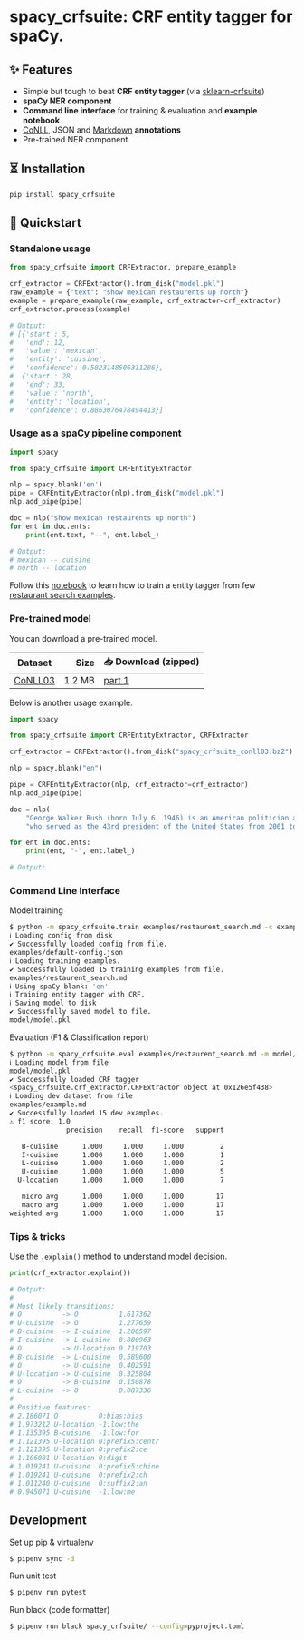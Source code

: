 # spacy_crfsuite: CRF entity tagger for spaCy.

## ✨ Features

- Simple but tough to beat **CRF entity tagger** (via [sklearn-crfsuite](https://github.com/TeamHG-Memex/sklearn-crfsuite))
- **spaCy NER component**
- **Command line interface** for training & evaluation and **example notebook**
- [CoNLL](https://www.aclweb.org/anthology/W03-0419/), JSON and [Markdown](https://rasa.com/docs/rasa/nlu/training-data-format/#id5) **annotations**
- Pre-trained NER component 

## ⏳ Installation

```bash
pip install spacy_crfsuite
```

## 🚀 Quickstart

### Standalone usage

```python
from spacy_crfsuite import CRFExtractor, prepare_example

crf_extractor = CRFExtractor().from_disk("model.pkl")
raw_example = {"text": "show mexican restaurents up north"}
example = prepare_example(raw_example, crf_extractor=crf_extractor)
crf_extractor.process(example)

# Output:
# [{'start': 5,
#   'end': 12,
#   'value': 'mexican',
#   'entity': 'cuisine',
#   'confidence': 0.5823148506311286},
#  {'start': 28,
#   'end': 33,
#   'value': 'north',
#   'entity': 'location',
#   'confidence': 0.8863076478494413}]
```

### Usage as a spaCy pipeline component

```python
import spacy

from spacy_crfsuite import CRFEntityExtractor

nlp = spacy.blank('en')
pipe = CRFEntityExtractor(nlp).from_disk("model.pkl")
nlp.add_pipe(pipe)

doc = nlp("show mexican restaurents up north")
for ent in doc.ents:
    print(ent.text, "--", ent.label_)

# Output:
# mexican -- cuisine
# north -- location
```

Follow this [notebook](https://github.com/talmago/spacy_crfsuite/blob/master/examples/01%20-%20Custom%20Component.ipynb) 
to learn how to train a entity tagger from few [restaurant search examples](https://github.com/talmago/spacy_crfsuite/blob/master/examples/restaurent_search.md).

### Pre-trained model

You can download a pre-trained model.

| Dataset              |   Size   | 📥 Download (zipped)                                                                                                                                                                                                                                                                                                      |
| -------------------- | -----:   | ------------------------------------------------------------------------------------------------------------------------------------------------------------------------------------------------------------------------------------------------------------------------------------------------------------------------- |
| [CoNLL03](https://github.com/talmago/spacy_crfsuite/blob/master/examples/02%20-%20CoNLL%202003.ipynb)            |   1.2 MB | [part 1](https://github.com/talmago/spacy_crfsuite/releases/download/v1.1.0/spacy_crfsuite_conll03.bz2) |

Below is another usage example.

```python
import spacy

from spacy_crfsuite import CRFEntityExtractor, CRFExtractor

crf_extractor = CRFExtractor().from_disk("spacy_crfsuite_conll03.bz2")

nlp = spacy.blank("en")

pipe = CRFEntityExtractor(nlp, crf_extractor=crf_extractor)
nlp.add_pipe(pipe)

doc = nlp(
    "George Walker Bush (born July 6, 1946) is an American politician and businessman "
    "who served as the 43rd president of the United States from 2001 to 2009.")

for ent in doc.ents:
    print(ent, "-", ent.label_)

# Output:

```

### Command Line Interface

Model training

```sh
$ python -m spacy_crfsuite.train examples/restaurent_search.md -c examples/default-config.json -o model/
ℹ Loading config from disk
✔ Successfully loaded config from file.
examples/default-config.json
ℹ Loading training examples.
✔ Successfully loaded 15 training examples from file.
examples/restaurent_search.md
ℹ Using spaCy blank: 'en'
ℹ Training entity tagger with CRF.
ℹ Saving model to disk
✔ Successfully saved model to file.
model/model.pkl
```

Evaluation (F1 & Classification report)

```sh
$ python -m spacy_crfsuite.eval examples/restaurent_search.md -m model/model.pkl
ℹ Loading model from file
model/model.pkl
✔ Successfully loaded CRF tagger
<spacy_crfsuite.crf_extractor.CRFExtractor object at 0x126e5f438>
ℹ Loading dev dataset from file
examples/example.md
✔ Successfully loaded 15 dev examples.
⚠ f1 score: 1.0
              precision    recall  f1-score   support

   B-cuisine      1.000     1.000     1.000         2
   I-cuisine      1.000     1.000     1.000         1
   L-cuisine      1.000     1.000     1.000         2
   U-cuisine      1.000     1.000     1.000         5
  U-location      1.000     1.000     1.000         7

   micro avg      1.000     1.000     1.000        17
   macro avg      1.000     1.000     1.000        17
weighted avg      1.000     1.000     1.000        17
```

### Tips & tricks

Use the `.explain()` method to understand model decision.

```python
print(crf_extractor.explain())

# Output:
#
# Most likely transitions:
# O          -> O          1.617362
# U-cuisine  -> O          1.277659
# B-cuisine  -> I-cuisine  1.206597
# I-cuisine  -> L-cuisine  0.800963
# O          -> U-location 0.719703
# B-cuisine  -> L-cuisine  0.589600
# O          -> U-cuisine  0.402591
# U-location -> U-cuisine  0.325804
# O          -> B-cuisine  0.150878
# L-cuisine  -> O          0.087336
# 
# Positive features:
# 2.186071 O          0:bias:bias
# 1.973212 U-location -1:low:the
# 1.135395 B-cuisine  -1:low:for
# 1.121395 U-location 0:prefix5:centr
# 1.121395 U-location 0:prefix2:ce
# 1.106081 U-location 0:digit
# 1.019241 U-cuisine  0:prefix5:chine
# 1.019241 U-cuisine  0:prefix2:ch
# 1.011240 U-cuisine  0:suffix2:an
# 0.945071 U-cuisine  -1:low:me
```

## Development

Set up pip & virtualenv

```sh
$ pipenv sync -d
```

Run unit test

```sh
$ pipenv run pytest
```

Run black (code formatter)

```sh
$ pipenv run black spacy_crfsuite/ --config=pyproject.toml
```